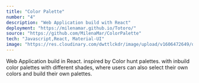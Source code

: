 ```yaml
---
title: "Color Palette"
number: "4"
description: "Web Application build with React"
deployment: "https://milenamar.github.io/Totoro/"
source: "https://github.com/MilenaMar/ColorPalette"
tech: "Javascript,React, Material-UI"
image: "https://res.cloudinary.com/dwttlckdr/image/upload/v1606472649/dm2ccgqoca1fo8vdcexj.png"
---
```


Web Application build in React. inspired by Color hunt palettes. with inbuild color palettes with different shades, where users can also select their own colors and build their own palettes.
